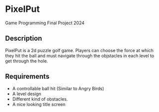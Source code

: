 # PixelPut
Game Programming Final Project 2024

## Description
PixelPut is a 2d puzzle golf game. Players can choose the force at which they hit the ball and must navigate through the objstacles in each level to get through the hole.

## Requirements
- A controllable ball hit (Similar to Angry Birds)
- A level design
- Different kind of obstacles.
- A nice looking title screen
